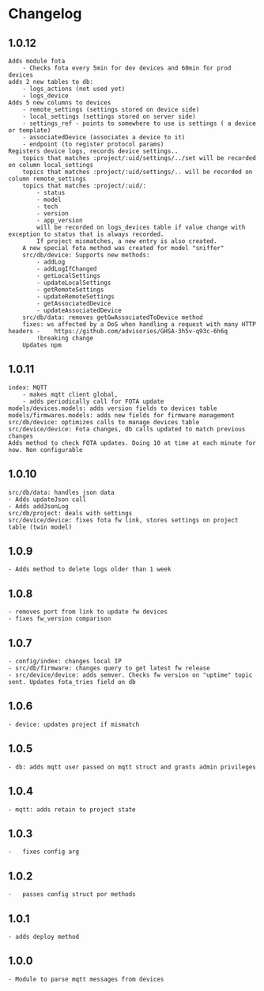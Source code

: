 # Changelog

## 1.0.12
	Adds module fota
		- Checks fota every 5min for dev devices and 60min for prod devices
	adds 2 new tables to db:
		- logs_actions (not used yet)
		- logs_device
	Adds 5 new columns to devices
		- remote_settings (settings stored on device side)
		- local_settings (settings stored on server side)
		- settings_ref - points to somewhere to use is settings ( a device or template)
		- associatedDevice (associates a device to it)
		- endpoint (to register protocol params)
	Registers device logs, records device settings..
		topics that matches :project/:uid/settings/../set will be recorded on column local_settings
		topics that matches :project/:uid/settings/.. will be recorded on column remote_settings
		topics that matches :project/:uid/:
			- status
			- model
			- tech
			- version
			- app_version
			will be recorded on logs_devices table if value change with exception to status that is always recorded.
			If project mismatches, a new entry is also created.
		A new special fota method was created for model "sniffer"
		src/db/device: Supports new methods:
			- addLog
			- addLogIfChanged
			- getLocalSettings
			- updateLocalSettings
			- getRemoteSettings
			- updateRemoteSettings
			- getAssociatedDevice
			- updateAssociatedDevice
		src/db/data: removes getGwAssociatedToDevice method
		fixes: ws affected by a DoS when handling a request with many HTTP headers - 	https://github.com/advisories/GHSA-3h5v-q93c-6h6q
			!breaking change
		Updates npm
	
## 1.0.11
	index: MQTT
		- makes mqtt client global,
		- adds periodically call for FOTA update
	models/devices.models: adds version fields to devices table
	models/firmwares.models: adds new fields for firmware management
	src/db/device: optimizes calls to manage devices table
	src/device/device: Fota changes, db calls updated to match previous changes
	Adds method to check FOTA updates. Doing 10 at time at each minute for now. Non configurable

## 1.0.10
	src/db/data: handles json data
	- Adds updateJson call
	- Adds addJsonLog
	src/db/project: deals with settings
	src/device/device: fixes fota fw link, stores settings on project table (twin model)
	
## 1.0.9
	- Adds method to delete logs older than 1 week

## 1.0.8
	- removes port from link to update fw devices
	- fixes fw_version comparison

## 1.0.7
	- config/index: changes local IP
	- src/db/firmware: changes query to get latest fw release
	- src/device/device: adds semver. Checks fw version on "uptime" topic sent. Updates fota_tries field on db

## 1.0.6
	- device: updates project if mismatch
	
## 1.0.5
	- db: adds mqtt user passed on mqtt struct and grants admin privileges

## 1.0.4
	- mqtt: adds retain to project state

## 1.0.3
	-	fixes config arg

## 1.0.2
	-	passes config struct por methods

## 1.0.1
	- adds deploy method

## 1.0.0
	- Module to parse mqtt messages from devices
